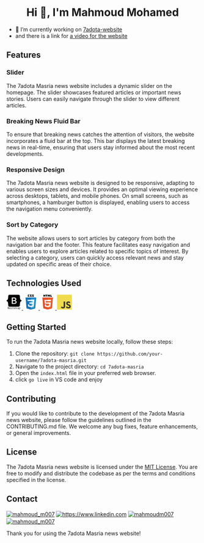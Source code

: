 
<h1 align="center">Hi 👋, I'm Mahmoud Mohamed</h1>

- 🔭 I’m currently working on [7adota-website](https://github.com/Mahmoudm007/7adota-website.git)
- and there is a link for [a video for the website](https://drive.google.com/drive/folders/1x3JbJufwLHRoATfxxpQBcfOP5KhnNpqc?usp=sharing)

## Features

### Slider
The 7adota Masria news website includes a dynamic slider on the homepage. The slider showcases featured articles or important news stories. Users can easily navigate through the slider to view different articles.

### Breaking News Fluid Bar
To ensure that breaking news catches the attention of visitors, the website incorporates a fluid bar at the top. This bar displays the latest breaking news in real-time, ensuring that users stay informed about the most recent developments.

### Responsive Design
The 7adota Masria news website is designed to be responsive, adapting to various screen sizes and devices. It provides an optimal viewing experience across desktops, tablets, and mobile phones. On small screens, such as smartphones, a hamburger button is displayed, enabling users to access the navigation menu conveniently.

### Sort by Category
The website allows users to sort articles by category from both the navigation bar and the footer. This feature facilitates easy navigation and enables users to explore articles related to specific topics of interest. By selecting a category, users can quickly access relevant news and stay updated on specific areas of their choice.

## Technologies Used

<p align="left"> <a href="https://getbootstrap.com" target="_blank" rel="noreferrer"> <img src="https://raw.githubusercontent.com/devicons/devicon/master/icons/bootstrap/bootstrap-plain-wordmark.svg" alt="bootstrap" width="40" height="40"/> </a> <a href="https://www.w3schools.com/css/" target="_blank" rel="noreferrer"> <img src="https://raw.githubusercontent.com/devicons/devicon/master/icons/css3/css3-original-wordmark.svg" alt="css3" width="40" height="40"/> </a> <a href="https://www.w3.org/html/" target="_blank" rel="noreferrer"> <img src="https://raw.githubusercontent.com/devicons/devicon/master/icons/html5/html5-original-wordmark.svg" alt="html5" width="40" height="40"/> </a> <a href="https://developer.mozilla.org/en-US/docs/Web/JavaScript" target="_blank" rel="noreferrer"> <img src="https://raw.githubusercontent.com/devicons/devicon/master/icons/javascript/javascript-original.svg" alt="javascript" width="40" height="40"/> </a> </p>


## Getting Started

To run the 7adota Masria news website locally, follow these steps:

1. Clone the repository: `git clone https://github.com/your-username/7adota-masria.git`
2. Navigate to the project directory: `cd 7adota-masria`
3. Open the `index.html` file in your preferred web browser.
4. click `go live` in VS code and enjoy

## Contributing

If you would like to contribute to the development of the 7adota Masria news website, please follow the guidelines outlined in the CONTRIBUTING.md file. We welcome any bug fixes, feature enhancements, or general improvements.

## License

The 7adota Masria news website is licensed under the [MIT License](https://opensource.org/licenses/MIT). You are free to modify and distribute the codebase as per the terms and conditions specified in the license.

## Contact

<p align="left">
<a href="https://twitter.com/mahmoud_m007" target="blank"><img align="center" src="https://raw.githubusercontent.com/rahuldkjain/github-profile-readme-generator/master/src/images/icons/Social/twitter.svg" alt="mahmoud_m007" height="30" width="40" /></a>
<a href="https://linkedin.com/in/https://www.linkedin.com" target="blank"><img align="center" src="https://raw.githubusercontent.com/rahuldkjain/github-profile-readme-generator/master/src/images/icons/Social/linked-in-alt.svg" alt="https://www.linkedin.com" height="30" width="40" /></a>
<a href="https://fb.com/mahmoudm007" target="blank"><img align="center" src="https://raw.githubusercontent.com/rahuldkjain/github-profile-readme-generator/master/src/images/icons/Social/facebook.svg" alt="mahmoudm007" height="30" width="40" /></a>
<a href="https://instagram.com/mahmoud_m007" target="blank"><img align="center" src="https://raw.githubusercontent.com/rahuldkjain/github-profile-readme-generator/master/src/images/icons/Social/instagram.svg" alt="mahmoud_m007" height="30" width="40" /></a>
</p>

Thank you for using the 7adota Masria news website!

